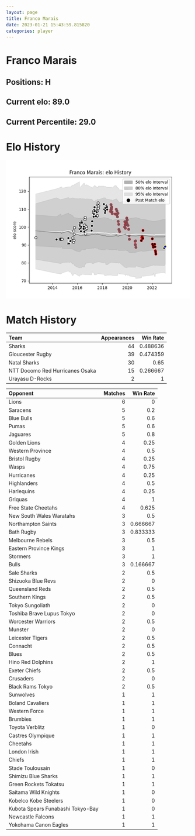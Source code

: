 ```yaml
---  
layout: page  
title: Franco Marais  
date: 2023-01-21 15:43:59.815820  
categories: player  
---
```

# Franco Marais

## Positions: H

## Current elo: 89.0

## Current Percentile: 29.0

# Elo History


![elo history](history_FrancoMarais.png)
# Match History


| Team                            |   Appearances |   Win Rate |
|:--------------------------------|--------------:|-----------:|
| Sharks                          |            44 |   0.488636 |
| Gloucester Rugby                |            39 |   0.474359 |
| Natal Sharks                    |            30 |   0.65     |
| NTT Docomo Red Hurricanes Osaka |            15 |   0.266667 |
| Urayasu D-Rocks                 |             2 |   1        |

| Opponent                          |   Matches |   Win Rate |
|:----------------------------------|----------:|-----------:|
| Lions                             |         6 |   0        |
| Saracens                          |         5 |   0.2      |
| Blue Bulls                        |         5 |   0.6      |
| Pumas                             |         5 |   0.6      |
| Jaguares                          |         5 |   0.8      |
| Golden Lions                      |         4 |   0.25     |
| Western Province                  |         4 |   0.5      |
| Bristol Rugby                     |         4 |   0.25     |
| Wasps                             |         4 |   0.75     |
| Hurricanes                        |         4 |   0.25     |
| Highlanders                       |         4 |   0.5      |
| Harlequins                        |         4 |   0.25     |
| Griquas                           |         4 |   1        |
| Free State Cheetahs               |         4 |   0.625    |
| New South Wales Waratahs          |         3 |   0.5      |
| Northampton Saints                |         3 |   0.666667 |
| Bath Rugby                        |         3 |   0.833333 |
| Melbourne Rebels                  |         3 |   0.5      |
| Eastern Province Kings            |         3 |   1        |
| Stormers                          |         3 |   1        |
| Bulls                             |         3 |   0.166667 |
| Sale Sharks                       |         2 |   0.5      |
| Shizuoka Blue Revs                |         2 |   0        |
| Queensland Reds                   |         2 |   0.5      |
| Southern Kings                    |         2 |   0.5      |
| Tokyo Sungoliath                  |         2 |   0        |
| Toshiba Brave Lupus Tokyo         |         2 |   0        |
| Worcester Warriors                |         2 |   0.5      |
| Munster                           |         2 |   0        |
| Leicester Tigers                  |         2 |   0.5      |
| Connacht                          |         2 |   0.5      |
| Blues                             |         2 |   0.5      |
| Hino Red Dolphins                 |         2 |   1        |
| Exeter Chiefs                     |         2 |   0.5      |
| Crusaders                         |         2 |   0        |
| Black Rams Tokyo                  |         2 |   0.5      |
| Sunwolves                         |         1 |   1        |
| Boland Cavaliers                  |         1 |   1        |
| Western Force                     |         1 |   1        |
| Brumbies                          |         1 |   1        |
| Toyota Verblitz                   |         1 |   0        |
| Castres Olympique                 |         1 |   1        |
| Cheetahs                          |         1 |   1        |
| London Irish                      |         1 |   1        |
| Chiefs                            |         1 |   1        |
| Stade Toulousain                  |         1 |   0        |
| Shimizu Blue Sharks               |         1 |   1        |
| Green Rockets Tokatsu             |         1 |   1        |
| Saitama Wild Knights              |         1 |   0        |
| Kobelco Kobe Steelers             |         1 |   0        |
| Kubota Spears Funabashi Tokyo-Bay |         1 |   0        |
| Newcastle Falcons                 |         1 |   1        |
| Yokohama Canon Eagles             |         1 |   1        |